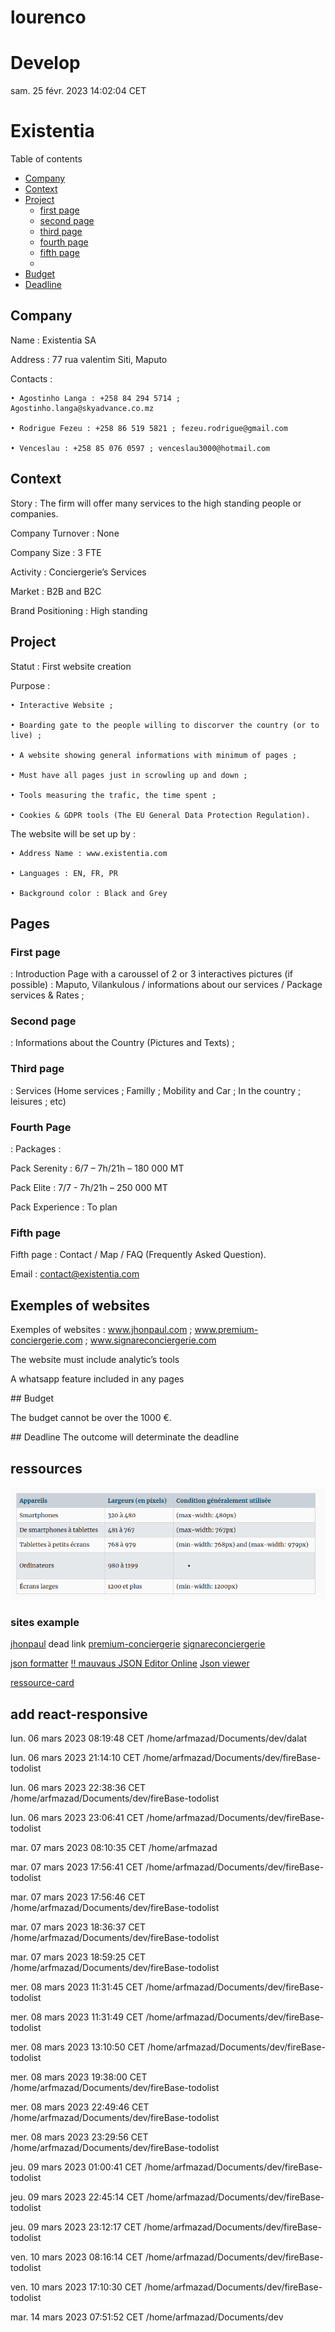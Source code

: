 # lourenco

# Develop

sam. 25 févr. 2023 14:02:04 CET

# Existentia

Table of contents

- [Company](#company)<br/>
- [Context](#context)<br/>
- [Project](#project)<br/>
  - [first page](#First-page)
  - [second page](#Second-page)
  - [third page](#third-page)
  - [fourth page](#fourth-page)
  - [fifth page](#fifth-page)
  -
- [Budget](#Budget)<br/>
- [Deadline](#deadline)<br/>

## Company

Name : Existentia SA

Address : 77 rua valentim Siti, Maputo

Contacts :

    • Agostinho Langa : +258 84 294 5714 ; Agostinho.langa@skyadvance.co.mz

    • Rodrigue Fezeu : +258 86 519 5821 ; fezeu.rodrigue@gmail.com

    • Venceslau : +258 85 076 0597 ; venceslau3000@hotmail.com

## Context

Story : The firm will offer many services to the high standing people or companies.

Company Turnover : None

Company Size : 3 FTE

Activity : Conciergerie’s Services

Market : B2B and B2C

Brand Positioning : High standing

## Project

Statut : First website creation

Purpose :

    • Interactive Website ;

    • Boarding gate to the people willing to discorver the country (or to live) ;

    • A website showing general informations with minimum of pages ;

    • Must have all pages just in scrowling up and down ;

    • Tools measuring the trafic, the time spent ;

    • Cookies & GDPR tools (The EU General Data Protection Regulation).

The website will be set up by :

    • Address Name : www.existentia.com

    • Languages : EN, FR, PR

    • Background color : Black and Grey

## Pages

### First page 

: Introduction Page with a caroussel of 2 or 3 interactives pictures (if possible) : Maputo, Vilankulous / informations about our services / Package services & Rates ;

### Second page 

: Informations about the Country (Pictures and Texts) ;

### Third page

: Services (Home services ; Familly ; Mobility and Car ; In the country ; leisures ; etc)

### Fourth Page 

: Packages :

Pack Serenity : 6/7 – 7h/21h – 180 000 MT

Pack Elite : 7/7 - 7h/21h – 250 000 MT

Pack Experience : To plan

### Fifth page

Fifth page : Contact / Map / FAQ (Frequently Asked Question).

Email : contact@existentia.com

## Exemples of websites

Exemples of websites : www.jhonpaul.com ; www.premium-conciergerie.com ; www.signareconciergerie.com

The website must include analytic’s tools

A whatsapp feature included in any pages

## Budget

The budget cannot be over the 1000 €.

## Deadline
The outcome will determinate the deadline

## ressources

![taille-ecran-responsive](./src/image/taille-ecran-responsive.png)

### sites example

[jhonpaul](www.jhonpaul.com) dead link
[premium-conciergerie](www.premium-conciergerie.com)
[signareconciergerie](www.signareconciergerie.com)

[json formatter](https://jsonformatter.curiousconcept.com/#)
[!! mauvaus JSON Editor Online](https://www.jsoneditoronline.org/)
[Json viewer](jsonviewer.stack.hu)

[ressource-card](https://resourcecards.com/)

## add react-responsive
   
   

lun. 06 mars 2023 08:19:48 CET
/home/arfmazad/Documents/dev/dalat
   
lun. 06 mars 2023 21:14:10 CET
/home/arfmazad/Documents/dev/fireBase-todolist
   
lun. 06 mars 2023 22:38:36 CET
/home/arfmazad/Documents/dev/fireBase-todolist
   
lun. 06 mars 2023 23:06:41 CET
/home/arfmazad/Documents/dev/fireBase-todolist
   
mar. 07 mars 2023 08:10:35 CET
/home/arfmazad
   
mar. 07 mars 2023 17:56:41 CET
/home/arfmazad/Documents/dev/fireBase-todolist
   
mar. 07 mars 2023 17:56:46 CET
/home/arfmazad/Documents/dev/fireBase-todolist
   
mar. 07 mars 2023 18:36:37 CET
/home/arfmazad/Documents/dev/fireBase-todolist
   
mar. 07 mars 2023 18:59:25 CET
/home/arfmazad/Documents/dev/fireBase-todolist
   
mer. 08 mars 2023 11:31:45 CET
/home/arfmazad/Documents/dev/fireBase-todolist
   
mer. 08 mars 2023 11:31:49 CET
/home/arfmazad/Documents/dev/fireBase-todolist
   
mer. 08 mars 2023 13:10:50 CET
/home/arfmazad/Documents/dev/fireBase-todolist
   
mer. 08 mars 2023 19:38:00 CET
/home/arfmazad/Documents/dev/fireBase-todolist
   
mer. 08 mars 2023 22:49:46 CET
/home/arfmazad/Documents/dev/fireBase-todolist
   
mer. 08 mars 2023 23:29:56 CET
/home/arfmazad/Documents/dev/fireBase-todolist
   
jeu. 09 mars 2023 01:00:41 CET
/home/arfmazad/Documents/dev/fireBase-todolist
   
jeu. 09 mars 2023 22:45:14 CET
/home/arfmazad/Documents/dev/fireBase-todolist
   
jeu. 09 mars 2023 23:12:17 CET
/home/arfmazad/Documents/dev/fireBase-todolist
   
ven. 10 mars 2023 08:16:14 CET
/home/arfmazad/Documents/dev/fireBase-todolist
   
ven. 10 mars 2023 17:10:30 CET
/home/arfmazad/Documents/dev/fireBase-todolist
   
mar. 14 mars 2023 07:51:52 CET
/home/arfmazad/Documents/dev
   

